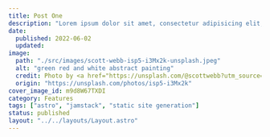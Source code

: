 ```yaml
---
title: Post One
description: "Lorem ipsum dolor sit amet, consectetur adipisicing elit, sed do eiusmod tempor incididunt ut labore et dolore magna aliqua."
date: 
  published: 2022-06-02
  updated:
image:
  path: "./src/images/scott-webb-isp5-i3Mx2k-unsplash.jpeg"
  alt: "green red and white abstract painting"
  credit: Photo by <a href="https://unsplash.com/@scottwebb?utm_source=unsplash&utm_medium=referral&utm_content=creditCopyText">Scott Webb</a> on <a href="https://unsplash.com/@scottwebb?utm_source=unsplash&utm_medium=referral&utm_content=creditCopyText">Unsplash</a>
  origin: "https://unsplash.com/photos/isp5-i3Mx2k"
cover_image_id: m9d8W67TXDI
category: Features
tags: ["astro", "jamstack", "static site generation"]
status: published
layout: "../../layouts/Layout.astro"
---
```

